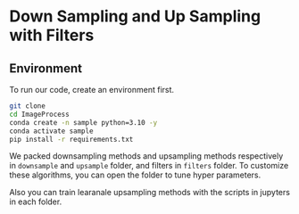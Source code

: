 # Down Sampling and Up Sampling with Filters

## Environment
To run our code, create an environment first.

```bash
git clone
cd ImageProcess
conda create -n sample python=3.10 -y
conda activate sample
pip install -r requirements.txt
```

We packed downsampling methods and upsampling methods respectively in `downsample` and `upsample` folder, and filters in `filters` folder. To customize these algorithms, you can open the folder to tune hyper parameters.

Also you can train learanale upsampling methods with the scripts in jupyters in each folder.
